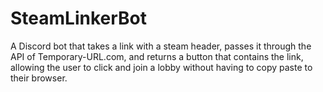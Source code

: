 # SteamLinkerBot
A Discord bot that takes a link with a steam header, passes it through the API of Temporary-URL.com, and returns a button that contains the link, allowing the user to click and join a lobby without having to copy paste to their browser.
